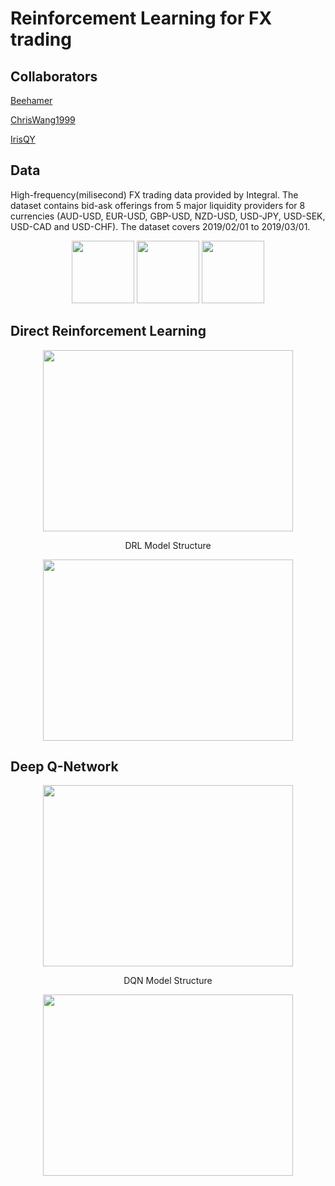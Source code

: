 # Reinforcement Learning for FX trading

## Collaborators

[Beehamer](https://github.com/Beehamer)

[ChrisWang1999](https://github.com/chriswang1999)

[IrisQY](https://github.com/IrisQY)

## Data

High-frequency(milisecond) FX trading data provided by Integral. The dataset contains bid-ask offerings from 5 major liquidity providers for 8 currencies (AUD-USD, EUR-USD, GBP-USD, NZD-USD, USD-JPY, USD-SEK, USD-CAD and USD-CHF). The dataset covers 2019/02/01 to 2019/03/01.

<p align="center">
<img src="https://github.com/AlexaYuqinD/RL-FX-Trading/blob/master/images/image_0.png" 
 width="100" height="100" />
<img src="https://github.com/AlexaYuqinD/RL-FX-Trading/blob/master/images/image_1.png" 
 width="100" height="100" />
<img src="https://github.com/AlexaYuqinD/RL-FX-Trading/blob/master/images/image_2.png" 
 width="100" height="100" />
</p>

## Direct Reinforcement Learning
<p align="center">
<img src="https://github.com/AlexaYuqinD/RL-FX-Trading/blob/master/images/drl-algo.png" 
 width="400" height="290" />
</p>
<p align="center">
DRL Model Structure
</p>
<p align="center">
<img src="https://github.com/AlexaYuqinD/RL-FX-Trading/blob/master/images/drl.png" 
 width="400" height="290" />
</p>

## Deep Q-Network
<p align="center">
<img src="https://github.com/AlexaYuqinD/RL-FX-Trading/blob/master/images/dqn-model.png" 
 width="400" height="290" />
</p>
<p align="center">
DQN Model Structure
</p>
<p align="center">
<img src="https://github.com/AlexaYuqinD/RL-FX-Trading/blob/master/images/DQN_Model.png" 
 width="400" height="290" />
</p>
